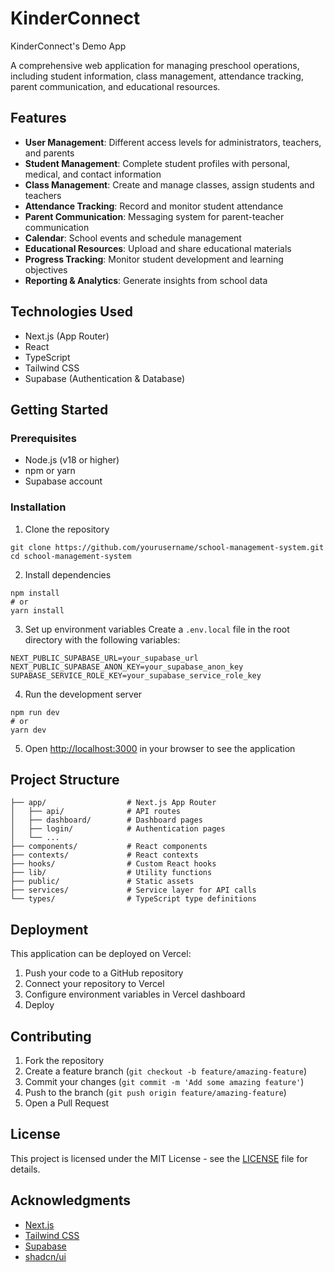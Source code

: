 # KinderConnect
KinderConnect's Demo App

A comprehensive web application for managing preschool operations, including student information, class management, attendance tracking, parent communication, and educational resources.

## Features

- **User Management**: Different access levels for administrators, teachers, and parents
- **Student Management**: Complete student profiles with personal, medical, and contact information
- **Class Management**: Create and manage classes, assign students and teachers
- **Attendance Tracking**: Record and monitor student attendance
- **Parent Communication**: Messaging system for parent-teacher communication
- **Calendar**: School events and schedule management
- **Educational Resources**: Upload and share educational materials
- **Progress Tracking**: Monitor student development and learning objectives
- **Reporting & Analytics**: Generate insights from school data


## Technologies Used

- Next.js (App Router)
- React
- TypeScript
- Tailwind CSS
- Supabase (Authentication & Database)


## Getting Started

### Prerequisites

- Node.js (v18 or higher)
- npm or yarn
- Supabase account


### Installation

1. Clone the repository

```shellscript
git clone https://github.com/yourusername/school-management-system.git
cd school-management-system
```


2. Install dependencies

```shellscript
npm install
# or
yarn install
```


3. Set up environment variables
Create a `.env.local` file in the root directory with the following variables:

```plaintext
NEXT_PUBLIC_SUPABASE_URL=your_supabase_url
NEXT_PUBLIC_SUPABASE_ANON_KEY=your_supabase_anon_key
SUPABASE_SERVICE_ROLE_KEY=your_supabase_service_role_key
```


4. Run the development server

```shellscript
npm run dev
# or
yarn dev
```


5. Open [http://localhost:3000](http://localhost:3000) in your browser to see the application


## Project Structure

```plaintext
├── app/                  # Next.js App Router
│   ├── api/              # API routes
│   ├── dashboard/        # Dashboard pages
│   ├── login/            # Authentication pages
│   └── ...
├── components/           # React components
├── contexts/             # React contexts
├── hooks/                # Custom React hooks
├── lib/                  # Utility functions
├── public/               # Static assets
├── services/             # Service layer for API calls
└── types/                # TypeScript type definitions
```

## Deployment

This application can be deployed on Vercel:

1. Push your code to a GitHub repository
2. Connect your repository to Vercel
3. Configure environment variables in Vercel dashboard
4. Deploy


## Contributing

1. Fork the repository
2. Create a feature branch (`git checkout -b feature/amazing-feature`)
3. Commit your changes (`git commit -m 'Add some amazing feature'`)
4. Push to the branch (`git push origin feature/amazing-feature`)
5. Open a Pull Request


## License

This project is licensed under the MIT License - see the [LICENSE](LICENSE) file for details.

## Acknowledgments

- [Next.js](https://nextjs.org/)
- [Tailwind CSS](https://tailwindcss.com/)
- [Supabase](https://supabase.io/)
- [shadcn/ui](https://ui.shadcn.com/)
